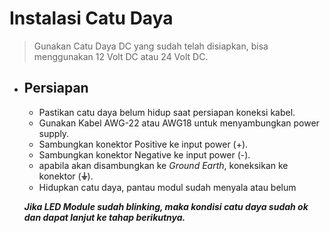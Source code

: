 # Instalasi Catu Daya

> Gunakan Catu Daya DC yang sudah telah disiapkan, bisa menggunakan 12 Volt DC atau 24 Volt DC.

- Persiapan
  - 
  - Pastikan catu daya belum hidup saat persiapan koneksi kabel.
  - Gunakan Kabel AWG-22 atau AWG18 untuk menyambungkan power supply.
  - Sambungkan konektor Positive ke input power (+).
  - Sambungkan konektor Negative ke input power (-).
  - apabila akan disambungkan ke _Ground Earth_, koneksikan ke konektor (__&#x23DA;__).
  - Hidupkan catu daya, pantau modul sudah menyala atau belum

  _**Jika LED Module sudah blinking, maka kondisi catu daya sudah ok dan dapat lanjut ke tahap berikutnya.**_ 



